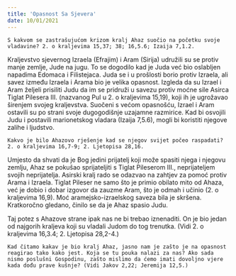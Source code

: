 ```yaml
---
title: 'Opasnost Sa Sjevera'
date: 10/01/2021
---
```


`S kakvom se zastrašujućom krizom kralj Ahaz suočio na početku svoje vladavine? 2. o kraljevima 15,37; 38; 16,5.6; Izaija 7,1.2.`

Kraljevstvo sjevernog Izraela (Efrajim) i Aram (Sirija) udružili su se protiv manje zemlje, Jude na jugu. To se dogodilo kad je Juda već bio oslabljen napadima Edomaca i Filistejaca. Juda se i u prošlosti borio protiv Izraela, ali savez između Izraela i Arama bio je velika opasnost. Izgleda da su Izrael i Aram željeli prisiliti Judu da im se pridruži u savezu protiv moćne sile Asirca Tiglat Pilesera III. (nazvanog Pul u 2. o kraljevima 15,19), koji ih je ugrožavao širenjem svojeg kraljevstva. Suočeni s većom opasnošću, Izrael i Aram ostavili su po strani svoje dugogodišnje uzajamne razmirice. Kad bi osvojili Judu i postavili marionetskog vladara (Izaija 7,5.6), mogli bi koristiti njegove zalihe i ljudstvo.

`Kakvo je bilo Ahazovo rješenje kad se njegov svijet počeo raspadati? 2. o kraljevima 16,7-9; 2. Ljetopisa 28,16.`

Umjesto da shvati da je Bog jedini prijatelj koji može spasiti njega i njegovu zemlju, Ahaz se pokušao sprijateljiti s Tiglat Pileserom III., neprijateljem svojih neprijatelja. Asirski kralj rado se odazvao na zahtjev za pomoć protiv Arama i Izraela. Tiglat Pileser ne samo što je primio obilato mito od Ahaza, već je dobio i dobar izgovor da zauzme Aram, što je odmah i učinio (2. o kraljevima 16,9). Moć aramejsko-izraelskog saveza bila je skršena. Kratkoročno gledano, činilo se da je Ahaz spasio Judu.

Taj potez s Ahazove strane ipak nas ne bi trebao iznenaditi. On je bio jedan od najgorih kraljeva koji su vladali Judom do tog trenutka. (Vidi 2. o kraljevima 16,3.4; 2. Ljetopisa 28,2-4.)

`Kad čitamo kakav je bio kralj Ahaz, jasno nam je zašto je na opasnost reagirao tako kako jest. Koja se tu pouka nalazi za nas? Ako sada nismo poslušni Gospodinu, zašto mislimo da ćemo imati dovoljno vjere kada dođu prave kušnje? (Vidi Jakov 2,22; Jeremija 12,5.)`